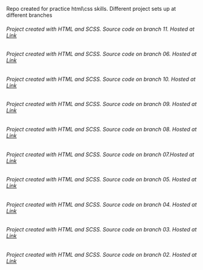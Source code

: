 Repo created for practice html\css skills.
Different project sets up at different branches

###### Project created with HTML and SCSS. Source code on branch 11. Hosted at [Link](https://shimmering-wisp-d7a4a3.netlify.app/)

###### Project created with HTML and SCSS. Source code on branch 06. Hosted at [Link](https://stirring-unicorn-c60a22.netlify.app)

###### Project created with HTML and SCSS. Source code on branch 10. Hosted at [Link](https://splendorous-clafoutis-12b7b5.netlify.app/)

###### Project created with HTML and SCSS. Source code on branch 09. Hosted at [Link](https://tiny-douhua-537828.netlify.app)

###### Project created with HTML and SCSS. Source code on branch 08. Hosted at [Link](https://cozy-pastelito-e1f2cf.netlify.app)

###### Project created with HTML and SCSS. Source code on branch 07.Hosted at [Link](https://leafy-monstera-8db377.netlify.app/)

###### Project created with HTML and SCSS. Source code on branch 05. Hosted at [Link](https://glittering-chebakia-e8e1af.netlify.app)

###### Project created with HTML and SCSS. Source code on branch 04. Hosted at [Link](https://zesty-hamster-b67e03.netlify.app)

###### Project created with HTML and SCSS. Source code on branch 03. Hosted at [Link](https://verdant-melomakarona-4f3117.netlify.app)

###### Project created with HTML and SCSS. Source code on branch 02. Hosted at [Link](https://gorgeous-tanuki-8c3780.netlify.app/)
